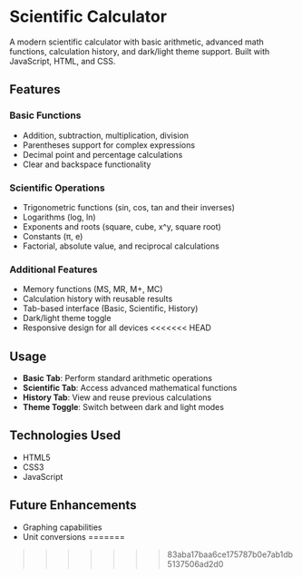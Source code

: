 # Scientific Calculator

A modern scientific calculator with basic arithmetic, advanced math functions, calculation history, and dark/light theme support. Built with JavaScript, HTML, and CSS.

## Features

### Basic Functions
- Addition, subtraction, multiplication, division
- Parentheses support for complex expressions
- Decimal point and percentage calculations
- Clear and backspace functionality

### Scientific Operations
- Trigonometric functions (sin, cos, tan and their inverses)
- Logarithms (log, ln)
- Exponents and roots (square, cube, x^y, square root)
- Constants (π, e)
- Factorial, absolute value, and reciprocal calculations

### Additional Features
- Memory functions (MS, MR, M+, MC)
- Calculation history with reusable results
- Tab-based interface (Basic, Scientific, History)
- Dark/light theme toggle
- Responsive design for all devices
<<<<<<< HEAD

## Usage

- **Basic Tab**: Perform standard arithmetic operations
- **Scientific Tab**: Access advanced mathematical functions
- **History Tab**: View and reuse previous calculations
- **Theme Toggle**: Switch between dark and light modes

## Technologies Used

- HTML5
- CSS3 
- JavaScript

## Future Enhancements

- Graphing capabilities
- Unit conversions
=======
>>>>>>> 83aba17baa6ce175787b0e7ab1db5137506ad2d0
